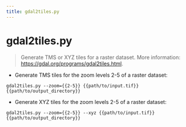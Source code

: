 ```yaml
---
title: gdal2tiles.py
---
```

# gdal2tiles.py

> Generate TMS or XYZ tiles for a raster dataset.
> More information: <https://gdal.org/programs/gdal2tiles.html>.

- Generate TMS tiles for the zoom levels 2-5 of a raster dataset:

`gdal2tiles.py --zoom={{2-5}} {{path/to/input.tif}} {{path/to/output_directory}}`

- Generate XYZ tiles for the zoom levels 2-5 of a raster dataset:

`gdal2tiles.py --zoom={{2-5}} --xyz {{path/to/input.tif}} {{path/to/output_directory}}`
